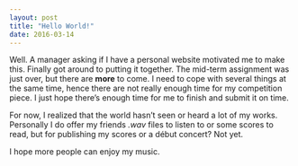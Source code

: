 ```yaml
---
layout: post
title: "Hello World!"
date: 2016-03-14
---
```


Well. A manager asking if I have a personal website motivated me to make this. Finally got around to putting it together. The mid-term assignment was just over, but there are **more** to come. I need to cope with several things at the same time, hence there are not really enough time for my competition piece. I just hope there’s enough time for me to finish and submit it on time.

For now, I realized that the world hasn’t seen or heard a lot of my works. Personally I do offer my friends *.wav* files to listen to or some scores to read, but for publishing my scores or a début concert? Not yet.

I hope more people can enjoy my music.
